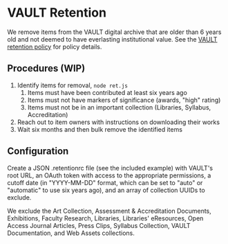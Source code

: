 # VAULT Retention

We remove items from the VAULT digital archive that are older than 6 years old and not deemed to have everlasting institutional value. See the [VAULT retention policy](https://docs.google.com/document/d/1kbWYS_Xa0hXvEU7YCrMLULuTco6RdhKdLY-qWBVky5o/edit#) for policy details.

## Procedures (WIP)

1. Identify items for removal, `node ret.js`
    1. Items must have been contributed at least six years ago
    2. Items must not have markers of significance (awards, "high" rating)
    3. Items must not be in an important collection (Libraries, Syllabus, Accreditation)
2. Reach out to item owners with instructions on downloading their works
3. Wait six months and then bulk remove the identified items

## Configuration

Create a JSON .retentionrc file (see the included example) with VAULT's root URL, an OAuth token with access to the appropriate permissions, a cutoff date (in "YYYY-MM-DD" format, which can be set to "auto" or "automatic" to use six years ago), and an array of collection UUIDs to exclude.

We exclude the Art Collection, Assessment & Accreditation Documents, Exhibitions, Faculty Research, Libraries, Libraries' eResources, Open Access Journal Articles, Press Clips, Syllabus Collection, VAULT Documentation, and Web Assets collections.
